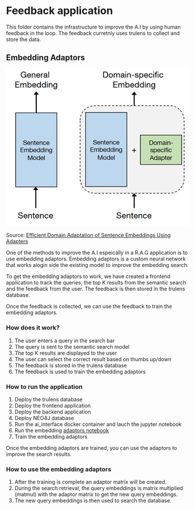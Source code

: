# Feedback application

This folder contains the infrastructure to improve the A.I by using human feedback in the loop. The feedback curretnly uses trulens to collect and store the data. 

## Embedding Adaptors
![Embedding Adaptors Concept](../assets/embedding_adaptors_1.png)

Source: [Efficient Domain Adaptation of Sentence Embeddings Using Adapters](https://www.catalyzex.com/paper/arxiv:2307.03104)

One of the methods to improve the A.I espeically in a R.A.G application is to use embedding adaptors. Embedding adaptors is a custom neural network that works alogin side the existing model to improve the embedding search. 

To get the embedding adaptors to work, we have created a frontend application to track the queries, the top K results from the semantic search and the feedback from the user. The feedback is then stored in the trulens database.

Once the feedback is collected, we can use the feedback to train the embedding adaptors.


### How does it work?
1. The user enters a query in the search bar
2. The query is sent to the semantic search model
3. The top K results are displayed to the user
4. The user can select the correct result based on thumbs up/down
5. The feedback is stored in the trulens database
6. The feedback is used to train the embedding adaptors

### How to run the application
1. Deploy the trulens database
2. Deploy the frontend application
3. Deploy the backend application
4. Deploy NEO4J database
5. Run the ai_interface docker container and lauch the jupyter notebook
6. Run the embedding [adaptors notebook](https://github.com/bcgov/citz-imb-ai/blob/main/examples/embedding_adaptors.ipynb)
7. Train the embedding adaptors

Once the embedding adaptors are trained, you can use the adaptors to improve the search results.

### How to use the embedding adaptors
1. After the training is complete an adaptor matrix will be created.
2. During the search retrieval, the query embeddings is matrix multiplied (matmul) with the adaptor matrix to get the new query embeddings. 
3. The new query embeddings is then used to search the database.



